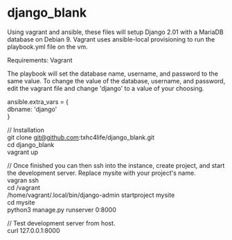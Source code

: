 # django_blank
Using vagrant and ansible, these files will setup Django 2.01 with a MariaDB database on Debian 9. Vagrant uses ansible-local provisioning to  run the playbook.yml file on the vm. 

Requirements: Vagrant

The playbook will set the database name, username, and password to the same value. To change the value of the database, username, and password, edit the vagrant file and change 'django' to a value of your choosing.   

ansible.extra_vars = {  
        dbname: 'django'  
      }

// Installation  
git clone git@github.com:txhc4life/django_blank.git  
cd django_blank  
vagrant up  

// Once finished you can then ssh into the instance, create project, and start the development server.  Replace mysite with your project's name.  
vagran ssh   
cd /vagrant  
/home/vagrant/.local/bin/django-admin startproject mysite  
cd mysite  
python3 manage.py runserver 0:8000    

// Test development server from host.  
curl 127.0.0.1:8000  


